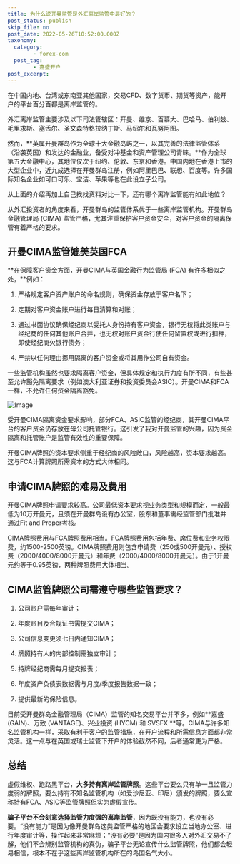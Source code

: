 ```yaml
---
title: 为什么说开曼监管是外汇离岸监管中最好的？
post_status: publish
skip_file: no
post_date: 2022-05-26T10:52:00.000Z
taxonomy:
  category:
        - forex-com
  post_tag:
        - 嘉盛开户
post_excerpt: 
---
```

在中国内地、台湾或东南亚其他国家，交易CFD、数字货币、期货等资产，能开户的平台百分百都是离岸监管的。

外汇离岸监管主要涉及以下司法管辖区：开曼、维京、百慕大、巴哈马、伯利兹、毛里求斯、塞舌尔、圣文森特格拉纳丁斯、马绍尔和瓦努阿图。

然而，**英属开曼群岛作为全球十大金融岛屿之一，以其完善的法律监管体系（沿袭英国）和发达的金融业，备受对冲基金和资产管理公司青睐。**作为全球第五大金融中心，其地位仅次于纽约、伦敦、东京和香港。中国内地在香港上市的大型企业中，近九成选择在开曼群岛注册，例如阿里巴巴、联想、百度等。许多国际知名企业如可口可乐、宝洁、苹果等也在此设立子公司。

从上面的介绍再加上自己找找资料对比一下，还有哪个离岸监管能有如此地位？

从外汇投资者的角度来看，开曼群岛的监管体系优于一些离岸监管机构。开曼群岛金融管理局 (CIMA) 监管严格，尤其注重保护客户资金安全，对客户资金的隔离保管有着严格的要求。

## 开曼CIMA监管媲美英国FCA

**在保障客户资金方面，开曼CIMA与英国金融行为监管局 (FCA) 有许多相似之处，**例如：

1. 严格规定客户资产账户的命名规则，确保资金存放于客户名下；

1. 定期对客户资金账户进行每日清算和对账；

1. 通过书面协议确保经纪商以受托人身份持有客户资金，银行无权将此类账户与经纪商的任何其他账户合并，也无权对账户资金行使任何留置权或进行扣押，即使经纪商欠银行债务；

1. 严禁以任何理由挪用隔离的客户资金或将其用作公司自有资金。

一些监管机构虽然也要求隔离客户资金，但具体规定和执行力度有所不同，有些甚至允许豁免隔离要求（例如澳大利亚证券和投资委员会ASIC）。开曼CIMA和FCA一样，不允许任何资金隔离豁免。

![Image](https://prod-files-secure.s3.us-west-2.amazonaws.com/39ed1227-6d7d-4570-be36-9ccd4a2c4241/bd849744-3fcb-4a37-8312-357962c8f065/image.png?X-Amz-Algorithm=AWS4-HMAC-SHA256&X-Amz-Content-Sha256=UNSIGNED-PAYLOAD&X-Amz-Credential=ASIAZI2LB466SAEA74C5%2F20250527%2Fus-west-2%2Fs3%2Faws4_request&X-Amz-Date=20250527T161347Z&X-Amz-Expires=3600&X-Amz-Security-Token=IQoJb3JpZ2luX2VjEJX%2F%2F%2F%2F%2F%2F%2F%2F%2F%2FwEaCXVzLXdlc3QtMiJGMEQCIB6%2Fm8V2tX0bzSo7Wdl1iw4QrcxagqUnr1mhZk0V4Xa7AiBik3QE%2FVI3SL1BTR3DVEAfw5S0ID8ZihSxy%2BCVflbabSr%2FAwheEAAaDDYzNzQyMzE4MzgwNSIMpa4I5iFJvCOanBArKtwDJZLIQ3Z2%2B5nDh1RbMfs7P7GDKCr1NMUPAADUywXIgU5G6n01KoE6UKLboi5YRqIpHbhB2FnHMBFb5Twordk9iMS49tk9X340giH7HL4YRZeNs%2Bwmx4IFDgLhSsHzwWWxmeBV9yrVDgCHzO%2FURiSR4x3xGkdAnCu7uMe%2BE9tZLk1lTPdDeVeqFwoMzSrK9QEdILy8VVyXD4xKF73%2BnNiuEAaGuoa5915zPMVsBJjH2JGAg2EHItNSJteEHwDh2R4H24UR3APgAY4BjILvkqaSXMQcN3qGZ8XJN5ZDDwdGGZgppH45v4rbZOoZi9V%2Bq3I3zIYTS1i3NWQm8ygNQ1yi%2FdHe2FSlfiajNaJ4oRlzxSypTHNudvjfMA47FdvgxVZYULosO0VPxkZIvHFKYQFo1RS6g717eChaQoA8aEB%2FTqCAr8k9wVlZkhgMj0PUS0dr0PKbkFrqfVtZ6BrFonO9JlvTh4GraiFTdL6m%2FUFS6EoZ%2FUhFAogNsH8ian1TK9s%2FMR73ei98j6oBnp3rRNKwkvooIjQQIrmAvJ1Utw%2F9GaFWLxbu2UOwTbP%2BejJG99TaXPftsL%2FeZAqZF8Svr6B%2BWU8SQwCtSciGqbhrkAuqOHtj3j0DBeW9IYIB7w4wlu%2FWwQY6pgFkeZkKvcT04d2wCqOITdeb36BqPBvoJQcZW%2BNvOLYTt1pYYzTzFnyhxgXcitZVsUazWl7oqhRPw3vsjI%2BqIgPZ3Ty9vfxPcl5q14sXbcCt4d9C5xX8%2FveeUO8JpxteD8fU5P2D2H6RrFyMRu9pT7z8l5IALWrQ6Cu4dQc7seQCpXt8Gsne99%2FwJ%2Bqweoa4y%2FB20z1T86kwPWdO2AsqrZd6HRHgFJrg&X-Amz-Signature=ffc53a980bc34c92058c44e28391447f7c081aa238a47049450ad0ab365851c1&X-Amz-SignedHeaders=host&x-id=GetObject)

受开曼CIMA隔离资金要求影响，部分FCA、ASIC监管的经纪商，其开曼CIMA平台的客户资金仍存放在母公司托管银行。这引发了我对开曼监管的兴趣，因为资金隔离和托管账户是监管有效性的重要保障。

开曼CIMA牌照的资本要求侧重于经纪商的风险敞口，风险越高，资本要求越高。这与FCA计算牌照所需资本的方式大体相同。

## **申请CIMA牌照的难易及费用**

开曼CIMA牌照申请要求较高。公司最低资本要求视业务类型和规模而定，一般最低为10万开曼元，且须在开曼群岛设有办公室，股东和董事需经监管部门批准并通过Fit and Proper考核。

CIMA牌照费用与FCA牌照费用相当。FCA牌照费用包括年费、席位费和业务权限费，约1500-2500英镑。CIMA牌照费用则包含申请费（250或500开曼元）、授权费（2000/4000/8000开曼元）和年费（2000/4000/8000开曼元）。由于1开曼元约等于0.95英镑，两种牌照费用大体相当。

## CIMA监管牌照公司需遵守哪些监管要求？

1. 公司账户需每年审计；

1. 年度账目及合规证书需提交CIMA；

1. 公司信息变更须七日内通知CIMA；

1. 牌照持有人的内部控制需独立审计；

1. 持牌经纪商需每月提交报表；

1. 年度资产负债表数据需与月度/季度报告数据一致；

1. 提供最新的保险信息。

目前受开曼群岛金融管理局（CIMA）监管的知名交易平台并不多，例如**嘉盛 (GAIN)、万致 (VANTAGE)、兴业投资 (HYCM) 和 SVSFX **等。CIMA与许多知名监管机构一样，采取有利于客户的监管措施，在开户流程和所需信息方面都非常灵活。这一点与在英国或瑞士监管下开户的体验截然不同，后者通常更为严格。

## 总结

虚假维权、跑路黑平台，**大多持有离岸监管牌照**。这些平台要么只有单一且监管力度弱的牌照，要么持有不知名监管机构（如爱沙尼亚、印尼）颁发的牌照，要么宣称持有FCA、ASIC等监管牌照但实为虚假宣传。

**骗子平台不会刻意选择监管力度强的离岸监管**，因为既没有能力，也没有必要。“没有能力”是因为像开曼群岛这类监管严格的地区会要求设立当地办公室、进行年度审计等，操作起来非常麻烦；“没有必要”是因为国内很多人对外汇交易不了解，他们不会辨别监管机构的真伪，骗子平台无论宣传什么监管牌照，他们都会轻易相信，根本不在乎这些离岸监管机构所在的岛国名气大小。